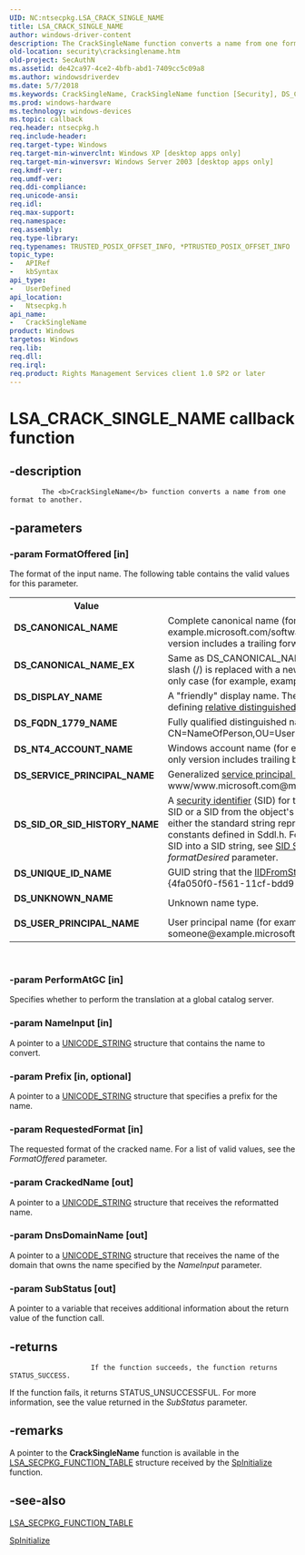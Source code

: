 ```yaml
---
UID: NC:ntsecpkg.LSA_CRACK_SINGLE_NAME
title: LSA_CRACK_SINGLE_NAME
author: windows-driver-content
description: The CrackSingleName function converts a name from one format to another.
old-location: security\cracksinglename.htm
old-project: SecAuthN
ms.assetid: de42ca97-4ce2-4bfb-abd1-7409cc5c09a8
ms.author: windowsdriverdev
ms.date: 5/7/2018
ms.keywords: CrackSingleName, CrackSingleName function [Security], DS_CANONICAL_NAME, DS_CANONICAL_NAME_EX, DS_DISPLAY_NAME, DS_FQDN_1779_NAME, DS_NT4_ACCOUNT_NAME, DS_SERVICE_PRINCIPAL_NAME, DS_SID_OR_SID_HISTORY_NAME, DS_UNIQUE_ID_NAME, DS_UNKNOWN_NAME, DS_USER_PRINCIPAL_NAME, LSA_CRACK_SINGLE_NAME, _ssp_cracksinglename, ntsecpkg/CrackSingleName, security.cracksinglename
ms.prod: windows-hardware
ms.technology: windows-devices
ms.topic: callback
req.header: ntsecpkg.h
req.include-header: 
req.target-type: Windows
req.target-min-winverclnt: Windows XP [desktop apps only]
req.target-min-winversvr: Windows Server 2003 [desktop apps only]
req.kmdf-ver: 
req.umdf-ver: 
req.ddi-compliance: 
req.unicode-ansi: 
req.idl: 
req.max-support: 
req.namespace: 
req.assembly: 
req.type-library: 
req.typenames: TRUSTED_POSIX_OFFSET_INFO, *PTRUSTED_POSIX_OFFSET_INFO
topic_type:
-	APIRef
-	kbSyntax
api_type:
-	UserDefined
api_location:
-	Ntsecpkg.h
api_name:
-	CrackSingleName
product: Windows
targetos: Windows
req.lib: 
req.dll: 
req.irql: 
req.product: Rights Management Services client 1.0 SP2 or later
---
```


# LSA_CRACK_SINGLE_NAME callback function


## -description



			The <b>CrackSingleName</b> function converts a name from one format to another.


## -parameters




### -param FormatOffered [in]

The format of the input name. The following table contains the valid values for this parameter.

<table>
<tr>
<th>Value</th>
<th>Meaning</th>
</tr>
<tr>
<td width="40%"><a id="DS_CANONICAL_NAME"></a><a id="ds_canonical_name"></a><dl>
<dt><b>DS_CANONICAL_NAME</b></dt>
</dl>
</td>
<td width="60%">
Complete canonical name (for example, example.microsoft.com/software/someone). The domain-only version includes a trailing forward slash (/).

</td>
</tr>
<tr>
<td width="40%"><a id="DS_CANONICAL_NAME_EX"></a><a id="ds_canonical_name_ex"></a><dl>
<dt><b>DS_CANONICAL_NAME_EX</b></dt>
</dl>
</td>
<td width="60%">
Same as DS_CANONICAL_NAME except that the rightmost forward slash (/) is replaced with a newline character (\n), even in a domain-only case (for example, example.microsoft.com/software\nsomeone).

</td>
</tr>
<tr>
<td width="40%"><a id="DS_DISPLAY_NAME"></a><a id="ds_display_name"></a><dl>
<dt><b>DS_DISPLAY_NAME</b></dt>
</dl>
</td>
<td width="60%">
A "friendly" display name. The display name is not necessarily the defining <a href="https://msdn.microsoft.com/ce589e18-02ac-42c2-b76b-776deb686bbd">relative distinguished name</a> (RDN).

</td>
</tr>
<tr>
<td width="40%"><a id="DS_FQDN_1779_NAME"></a><a id="ds_fqdn_1779_name"></a><dl>
<dt><b>DS_FQDN_1779_NAME</b></dt>
</dl>
</td>
<td width="60%">
Fully qualified distinguished name (for example, CN=NameOfPerson,OU=Users,DC=Example,DC=Fabrikam,DC=Com).

</td>
</tr>
<tr>
<td width="40%"><a id="DS_NT4_ACCOUNT_NAME"></a><a id="ds_nt4_account_name"></a><dl>
<dt><b>DS_NT4_ACCOUNT_NAME</b></dt>
</dl>
</td>
<td width="60%">
Windows account name (for example, Example\Name). The domain-only version includes trailing backslashes (\\).

</td>
</tr>
<tr>
<td width="40%"><a id="DS_SERVICE_PRINCIPAL_NAME"></a><a id="ds_service_principal_name"></a><dl>
<dt><b>DS_SERVICE_PRINCIPAL_NAME</b></dt>
</dl>
</td>
<td width="60%">
Generalized <a href="https://msdn.microsoft.com/3e9d7672-2314-45c8-8178-5a0afcfd0c50">service principal name</a> (for example, www/www.microsoft.com@microsoft.com).

</td>
</tr>
<tr>
<td width="40%"><a id="DS_SID_OR_SID_HISTORY_NAME"></a><a id="ds_sid_or_sid_history_name"></a><dl>
<dt><b>DS_SID_OR_SID_HISTORY_NAME</b></dt>
</dl>
</td>
<td width="60%">
A <a href="https://msdn.microsoft.com/3e9d7672-2314-45c8-8178-5a0afcfd0c50">security identifier</a> (SID) for the object. This can be either the current SID or a SID from the object's SID history. The SID string can use either the standard string representation of a SID, or one of the string constants defined in Sddl.h. For information about converting a binary SID into a SID string, see <a href="https://msdn.microsoft.com/a531532f-afba-46a1-8576-90d4ff881b94">SID Strings</a>. This value is not valid for the <i>formatDesired</i> parameter.

</td>
</tr>
<tr>
<td width="40%"><a id="DS_UNIQUE_ID_NAME"></a><a id="ds_unique_id_name"></a><dl>
<dt><b>DS_UNIQUE_ID_NAME</b></dt>
</dl>
</td>
<td width="60%">
GUID string that the 
<a href="_com_iidfromstring">IIDFromString</a> function returns (for example, {4fa050f0-f561-11cf-bdd9-00aa003a77b6}).

</td>
</tr>
<tr>
<td width="40%"><a id="DS_UNKNOWN_NAME"></a><a id="ds_unknown_name"></a><dl>
<dt><b>DS_UNKNOWN_NAME</b></dt>
</dl>
</td>
<td width="60%">
Unknown name type.

</td>
</tr>
<tr>
<td width="40%"><a id="DS_USER_PRINCIPAL_NAME"></a><a id="ds_user_principal_name"></a><dl>
<dt><b>DS_USER_PRINCIPAL_NAME</b></dt>
</dl>
</td>
<td width="60%">
User principal name (for example, someone@example.microsoft.com).

</td>
</tr>
</table>
 


### -param PerformAtGC [in]

Specifies whether to perform the translation at a global catalog server.


### -param NameInput [in]

A pointer to a 
<a href="https://msdn.microsoft.com/library/windows/hardware/ff564879">UNICODE_STRING</a> structure that contains the name to convert.


### -param Prefix [in, optional]

A pointer to a <a href="https://msdn.microsoft.com/library/windows/hardware/ff564879">UNICODE_STRING</a> structure that specifies a prefix for the name.


### -param RequestedFormat [in]

The requested format of the cracked name. For a list of valid values, see the <i>FormatOffered</i> parameter.


### -param CrackedName [out]

A pointer to a <a href="https://msdn.microsoft.com/library/windows/hardware/ff564879">UNICODE_STRING</a> structure that receives the reformatted name.


### -param DnsDomainName [out]

A pointer to a <a href="https://msdn.microsoft.com/library/windows/hardware/ff564879">UNICODE_STRING</a> structure that receives the name of the domain that owns the name specified by the <i>NameInput</i> parameter.


### -param SubStatus [out]

A pointer to a variable that receives additional information about the return value of the function call.


## -returns




						If the function succeeds, the function returns STATUS_SUCCESS.

If the function fails, it returns STATUS_UNSUCCESSFUL. For more information, see the value returned in the <i>SubStatus</i> parameter.




## -remarks



A pointer to the <b>CrackSingleName</b> function is available in the 
<a href="https://msdn.microsoft.com/85f04072-8634-454a-9038-737d86c5597d">LSA_SECPKG_FUNCTION_TABLE</a> structure received by the 
<a href="https://msdn.microsoft.com/d93bafc6-d946-4214-b3c0-5e5a8e359638">SpInitialize</a> function.




## -see-also




<a href="https://msdn.microsoft.com/85f04072-8634-454a-9038-737d86c5597d">LSA_SECPKG_FUNCTION_TABLE</a>



<a href="https://msdn.microsoft.com/d93bafc6-d946-4214-b3c0-5e5a8e359638">SpInitialize</a>
 

 


